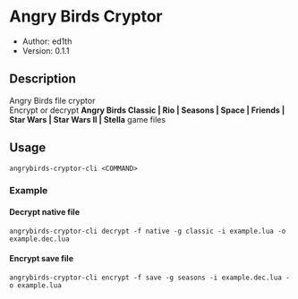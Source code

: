 # Angry Birds Cryptor

* Author: ed1th
* Version: 0.1.1

## Description
Angry Birds file cryptor<br>
Encrypt or decrypt **Angry Birds Classic | Rio | Seasons | Space | Friends | Star Wars | Star Wars II | Stella** game files

## Usage
`angrybirds-cryptor-cli <COMMAND>`

### Example
#### Decrypt native file
`angrybirds-cryptor-cli decrypt -f native -g classic -i example.lua -o example.dec.lua`
#### Encrypt save file
`angrybirds-cryptor-cli encrypt -f save -g seasons -i example.dec.lua -o example.lua`
